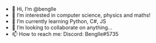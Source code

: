 - 👋 Hi, I’m @benglle
- 👀 I’m interested in computer science, physics and maths!
- 🌱 I’m currently learning Python, C#, JS
- 💞️ I’m looking to collaborate on anything...
- 📫 How to reach me: Discord: Benglle#5735

<!---
benglle/benglle is a ✨ special ✨ repository because its `README.md` (this file) appears on your GitHub profile.
You can click the Preview link to take a look at your changes.
--->
